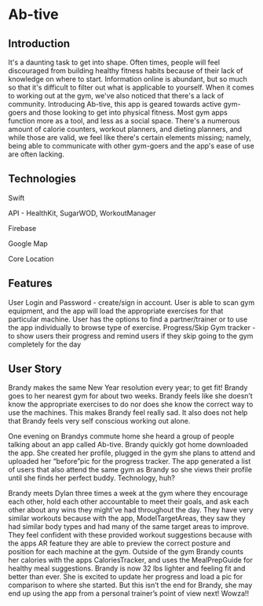 # Ab-tive

## Introduction
It's a daunting task to get into shape. Often times, people will feel discouraged from building healthy fitness habits because of their lack of knowledge on where to start. Information online is abundant, but so much so that it's difficult to filter out what is applicable to yourself. When it comes to working out at the gym, we've also noticed that there's a lack of community. Introducing Ab-tive, this app is geared towards active gym-goers and those looking to get into physical fitness. Most gym apps function more as a tool, and less as a social space. There's a numerous amount of calorie counters, workout planners, and dieting planners, and while those are valid, we feel like there's certain elements missing; namely, being able to communicate with other gym-goers and the app's ease of use are often lacking.


## Technologies
Swift

API - HealthKit, SugarWOD, WorkoutManager

Firebase

Google Map

Core Location


## Features

User Login and Password - create/sign in account.
User is able to scan gym  equipment, and the app will load the appropriate exercises for that particular machine.
User has the options to find a partner/trainer or to use the app individually to browse type of exercise.
Progress/Skip Gym tracker - to show users their progress and remind users if they skip going to the gym completely for the day

## User Story
Brandy makes the same New Year resolution every year; to get fit! Brandy goes to her nearest gym for about two weeks. Brandy feels like she doesn’t know the appropriate exercises to do nor does she know the correct way to use the machines. This makes Brandy feel really sad. It also does not help that Brandy feels very self conscious working out alone. 


One evening on Brandys commute home she heard a group of people talking about an app called Ab-tive. Brandy quickly got home downloaded the app. She created her profile, plugged in the gym she plans to attend and uploaded her “before”pic for the progress tracker. The app generated a list of users that also attend the same gym as Brandy so she views their profile until she finds her perfect buddy. Technology, huh?


Brandy meets Dylan three times a week at the gym where they encourage each other, hold each other accountable to meet their goals, and ask each other about any wins they might've had throughout the day. They have very similar workouts because with the app, ModelTargetAreas, they saw they had similar body types and had many of the same target areas to improve. They feel confident with these provided workout suggestions because with the apps AR feature they are able to preview the correct posture and position for each machine at the gym.  Outside of the gym Brandy counts her calories with the apps CaloriesTracker, and uses the MealPrepGuide for healthy meal suggestions. 
Brandy is now 32 lbs lighter and feeling fit and better than ever. She is excited to update her progress and load a pic for comparison to where she started. But this isn’t the end for Brandy, she may end up using the app from a personal trainer’s point of view next! Wowza!!






